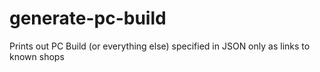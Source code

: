 # generate-pc-build
Prints out PC Build (or everything else) specified in JSON only as links to known shops
